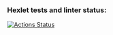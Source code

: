 ### Hexlet tests and linter status:
[![Actions Status](https://github.com/Georgyphyton/python-project-52/workflows/hexlet-check/badge.svg)](https://github.com/Georgyphyton/python-project-52/actions)